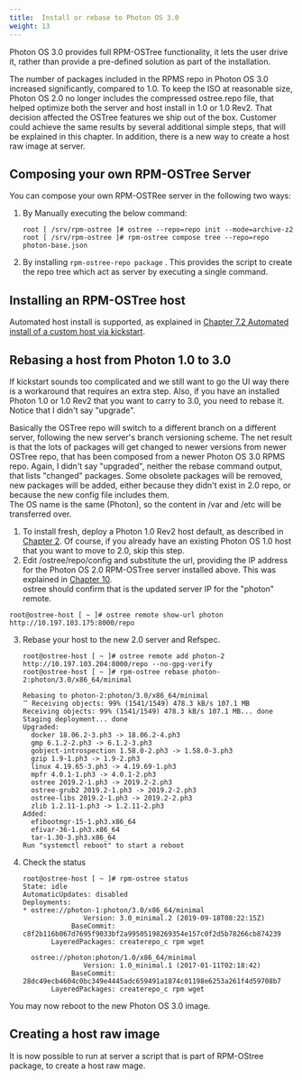 ```yaml
---
title:  Install or rebase to Photon OS 3.0
weight: 13
---
```


Photon OS 3.0 provides full RPM-OSTree functionality, it lets the user drive it, rather than provide a pre-defined solution as part of the installation.  

The number of packages included in the RPMS repo in Photon OS 3.0 increased significantly, compared to 1.0. To keep the ISO at reasonable size, Photon OS 2.0 no longer includes the compressed ostree.repo file, that helped optimize both the server and host install in 1.0 or 1.0 Rev2. That decision affected the OSTree features we ship out of the box. Customer could achieve the same results by several additional simple steps, that will be explained in this chapter. In addition, there is a new way to create a host raw image at server.

## Composing your own RPM-OSTree Server

You can compose your own RPM-OSTRee server in the following two ways:

1. By Manually executing the below command:
    ```
    root [ /srv/rpm-ostree ]# ostree --repo=repo init --mode=archive-z2
    root [ /srv/rpm-ostree ]# rpm-ostree compose tree --repo=repo photon-base.json
    ```

2. By installing `rpm-ostree-repo package` . This provides the script to create the repo tree which act as server by executing a single command.

## Installing an RPM-OSTree host

Automated host install is supported, as explained in [Chapter 7.2 Automated install of a custom host via kickstart](../installing-a-host-against-custom-server-repository/#automated-install-of-a-custom-host-via-kickstart).  

## Rebasing a host from Photon 1.0 to 3.0

If kickstart sounds too complicated and we still want to go the UI way there is a workaround that requires an extra step. Also, if you have an installed Photon 1.0 or 1.0 Rev2 that you want to carry to 3.0, you need to rebase it. Notice that I didn't say "upgrade".   

Basically the OSTree repo will switch to a different branch on a different server, following the new server's branch versioning scheme. The net result is that the lots of packages will get changed to newer versions from newer OSTree repo, that has been composed from a newer Photon OS 3.0 RPMS repo. Again, I didn't say "upgraded", neither the rebase command output, that lists "changed" packages. Some obsolete packages will be removed, new packages will be added, either because they didn't exist in 2.0 repo, or because the new config file includes them.  
The OS name is the same (Photon), so the content in /var and /etc will be transferred over.

1. To install fresh, deploy a Photon 1.0 Rev2 host default, as described in [Chapter 2](../installing-a-host-against-default-server-repository/). Of course, if you already have an existing Photon OS 1.0 host that you want to move to 2.0, skip this step.
2. Edit /ostree/repo/config and substitute the url, providing the IP address for the Photon OS 2.0 RPM-OSTree server installed above. This was explained in [Chapter 10](../remotes/#switching-repositories).  
ostree should confirm that is the updated server IP for the "photon" remote.
```
root@ostree-host [ ~ ]# ostree remote show-url photon
http://10.197.103.175:8000/repo
```
3. Rebase your host to the new 2.0 server and Refspec.

    ```
    root@ostree-host [ ~ ]# ostree remote add photon-2 http://10.197.103.204:8000/repo --no-gpg-verify
    root@ostree-host [ ~ ]# rpm-ostree rebase photon-2:photon/3.0/x86_64/minimal
    
    Rebasing to photon-2:photon/3.0/x86_64/minimal
    ⠉ Receiving objects: 99% (1541/1549) 478.3 kB/s 107.1 MB
    Receiving objects: 99% (1541/1549) 478.3 kB/s 107.1 MB... done
    Staging deployment... done
    Upgraded:
      docker 18.06.2-3.ph3 -> 18.06.2-4.ph3
      gmp 6.1.2-2.ph3 -> 6.1.2-3.ph3
      gobject-introspection 1.58.0-2.ph3 -> 1.58.0-3.ph3
      gzip 1.9-1.ph3 -> 1.9-2.ph3
      linux 4.19.65-3.ph3 -> 4.19.69-1.ph3
      mpfr 4.0.1-1.ph3 -> 4.0.1-2.ph3
      ostree 2019.2-1.ph3 -> 2019.2-2.ph3
      ostree-grub2 2019.2-1.ph3 -> 2019.2-2.ph3
      ostree-libs 2019.2-1.ph3 -> 2019.2-2.ph3
      zlib 1.2.11-1.ph3 -> 1.2.11-2.ph3
    Added:
      efibootmgr-15-1.ph3.x86_64
      efivar-36-1.ph3.x86_64
      tar-1.30-3.ph3.x86_64
    Run "systemctl reboot" to start a reboot
    ```
1. Check the status

    ```
    root@ostree-host [ ~ ]# rpm-ostree status
    State: idle
    AutomaticUpdates: disabled
    Deployments:
    * ostree://photon-1:photon/3.0/x86_64/minimal
                   Version: 3.0_minimal.2 (2019-09-18T08:22:15Z)
                BaseCommit: c8f2b116b067d7695f9033bf2a99505198269354e157c0f2d5b78266cb874239
           LayeredPackages: createrepo_c rpm wget

      ostree://photon:photon/1.0/x86_64/minimal
                   Version: 1.0_minimal.1 (2017-01-11T02:18:42)
                BaseCommit: 28dc49ecb4604c0bc349e4445adc659491a1874c01198e6253a261f4d59708b7
           LayeredPackages: createrepo_c rpm wget
    ```

You may now reboot to the new Photon OS 3.0 image.

## Creating a host raw image
It is now possible to run at server a script that is part of RPM-OStree package, to create a host raw mage.